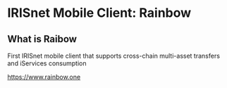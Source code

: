 # IRISnet Mobile Client: Rainbow

## What is Raibow

First IRISnet mobile client that supports cross-chain
multi-asset transfers and iServices consumption

https://www.rainbow.one 